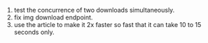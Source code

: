 1. test the concurrence of two downloads simultaneously.
2. fix img download endpoint.
3. use the article to make it 2x faster so fast that it can take 10 to 15 seconds only.